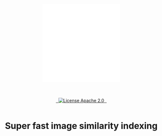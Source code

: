 <br />
<br />
<p align="center">
  <a href="https://tremor.so">
    <picture>
       <source media="(prefers-color-scheme: dark)" srcset="assets/tezca_light.svg">
      <source media="(prefers-color-scheme: light)" srcset="assets/tezca_dark.svg">
    <img alt="Trezca Logo" src="assets/tezca_light.svg" height="250"/>
    </picture>
  </a>
</p>
<div align="center">
<br />
<br />
<div align="center">
  <a href="">
    <img alt="" src="https://img.shields.io/badge/any_text-you_like-green">
  </a>
  <a href="">
    <img alt="" src="https://img.shields.io/badge/any_text-you_like-red" height="20" width="auto">
  </a>
  <a href="">
    <img alt="License Apache 2.0" src="https://img.shields.io/badge/license-Apache 2.0-blue.svg?style=flat&color=3b82f6&labelColor=334155 " height="20" width="auto">
  </a>
  <a href="">
    <img src="https://img.shields.io/badge/any_text-you_like-purple" alt="" />
  </a>
  <a href="">
    <img src="https://img.shields.io/badge/any_text-you_like-yellow" alt="" />
  </a>
</div>

</h3>
<br />
<h1 align="center">Super fast image similarity indexing</h1>
</div>
